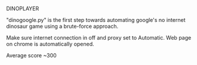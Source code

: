 DINOPLAYER

"dinogoogle.py" is the first step towards automating google's no internet dinosaur game using a brute-force approach.

Make sure internet connection in off and proxy set to Automatic. Web page on chrome is automatically opened.

Average score ~300